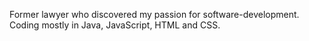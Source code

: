 Former lawyer who discovered my passion for software-development. Coding mostly in Java, JavaScript, HTML and CSS. 
